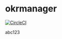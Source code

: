 # okrmanager

[![CircleCI](https://circleci.com/gh/nishantmadan26/okrmanager.svg?style=svg)](https://circleci.com/gh/nishantmadan26/okrmanager)

abc123